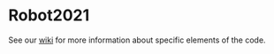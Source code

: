 # Robot2021

See our [wiki](https://github.com/Esquimalt-Atom-Smashers/Robot2022/wiki) for more information about specific elements of the code.
